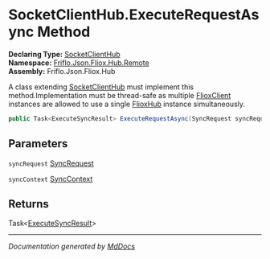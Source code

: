 ﻿<!--  
  <auto-generated>   
    The contents of this file were generated by a tool.  
    Changes to this file may be list if the file is regenerated  
  </auto-generated>   
-->

# SocketClientHub.ExecuteRequestAsync Method

**Declaring Type:** [SocketClientHub](../index.md)  
**Namespace:** [Friflo.Json.Fliox.Hub.Remote](../../index.md)  
**Assembly:** Friflo.Json.Fliox.Hub

A class extending  [SocketClientHub](../index.md) must implement this method.Implementation must be thread\-safe as multiple [FlioxClient](../../../Client/FlioxClient/index.md) instances are allowed to use a single [FlioxHub](../../../Host/FlioxHub/index.md) instance simultaneously.

```csharp
public Task<ExecuteSyncResult> ExecuteRequestAsync(SyncRequest syncRequest, SyncContext syncContext);
```

## Parameters

`syncRequest`  [SyncRequest](../../../Protocol/SyncRequest/index.md)

`syncContext`  [SyncContext](../../../Host/SyncContext/index.md)

## Returns

Task\<[ExecuteSyncResult](../../../Host/ExecuteSyncResult/index.md)\>

___

*Documentation generated by [MdDocs](https://github.com/ap0llo/mddocs)*
